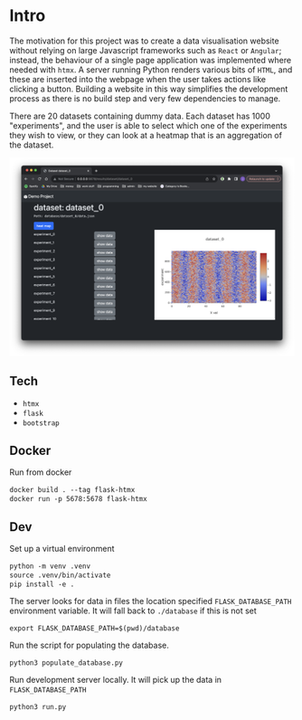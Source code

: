 # Intro
The motivation for this project was to create a data visualisation website without relying on large Javascript frameworks such as `React` or `Angular`; instead, the behaviour of a single page application was implemented where needed with `htmx`. A server running Python renders various bits of `HTML`, and these are inserted into the webpage when the user takes actions like clicking a button. Building a website in this way simplifies the development process as there is no build step and very few dependencies to manage.

There are 20 datasets containing dummy data. Each dataset has 1000 "experiments", and the user is able to select which one of the experiments they wish to view, or they can look at a heatmap that is an aggregation of the dataset. 


![image](https://github.com/jhb123/flask-htmx/blob/main/demo.png?raw=true)

## Tech
- `htmx`
- `flask`
- `bootstrap`

## Docker
Run from docker
```
docker build . --tag flask-htmx
docker run -p 5678:5678 flask-htmx
```

## Dev

Set up a virtual environment
```
python -m venv .venv
source .venv/bin/activate
pip install -e .
```
The server looks for data in files the location specified `FLASK_DATABASE_PATH` environment variable. It will fall back to `./database` if this is not set
```
export FLASK_DATABASE_PATH=$(pwd)/database
```
Run the script for populating the database.
```
python3 populate_database.py      
```
Run development server locally. It will pick up the data in `FLASK_DATABASE_PATH`
```
python3 run.py   
```


